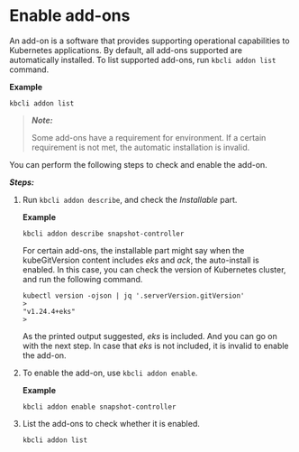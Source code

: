 # Enable add-ons

An add-on is a software that provides supporting operational capabilities to Kubernetes applications.
By default, all add-ons supported are automatically installed.
To list supported add-ons, run `kbcli addon list` command.

**Example**

```
kbcli addon list
```

> ***Note:***
> 
> Some add-ons have a requirement for environment. If a certain requirement is not met, the automatic installation is invalid.

You can perform the following steps to check and enable the add-on.

***Steps:***

1. Run `kbcli addon describe`, and check the *Installable* part.
  
   **Example**

   ```
   kbcli addon describe snapshot-controller
   ```
   For certain add-ons, the installable part might say when the kubeGitVersion content includes *eks* and *ack*, the auto-install is enabled.
   In this case, you can check the version of Kubernetes cluster, and run the following command.
   ```
   kubectl version -ojson | jq '.serverVersion.gitVersion'
   >
   "v1.24.4+eks"
   >
   ```
   As the printed output suggested, *eks* is included. And you can go on with the next step. In case that *eks* is not included, it is invalid to enable the add-on.

2. To enable the add-on, use `kbcli addon enable`.
   
   **Example**

   ```
   kbcli addon enable snapshot-controller
   ```

3. List the add-ons to check whether it is enabled.

   ```
   kbcli addon list
   ```
